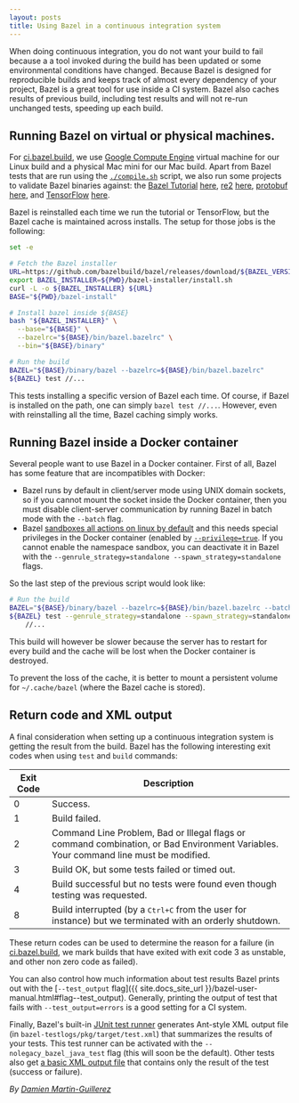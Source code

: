 ```yaml
---
layout: posts
title: Using Bazel in a continuous integration system
---
```


When doing continuous integration, you do not want your build to fail because a
a tool invoked during the build has been updated or some environmental
conditions have changed. Because Bazel is designed for reproducible builds and
keeps track of almost every dependency of your project, Bazel is a great tool
for use inside a CI system. Bazel also caches results of previous build,
including test results and will not re-run unchanged tests, speeding up each
build.

## Running Bazel on virtual or physical machines.

For [ci.bazel.build](http://ci.bazel.build), we use
[Google Compute Engine](https://cloud.google.com/compute/) virtual machine for
our Linux build and a physical Mac mini for our Mac build. Apart from Bazel
tests that are run using the
[`./compile.sh`](https://github.com/bazelbuild/bazel/blob/master/compile.sh)
script, we also run some projects to validate Bazel binaries against: the
[Bazel Tutorial](https://github.com/bazelbuild/examples/tree/master/tutorial)
[here](http://ci.bazel.build/job/Tutorial/),
[re2](https://github.com/google/re2) [here](http://ci.bazel.build/job/re2/),
[protobuf](https://github.com/google/protobuf)
[here](http://ci.bazel.build/job/protobuf/), and
[TensorFlow](https://www.tensorflow.org)
[here](http://ci.bazel.build/job/TensorFlow/).

Bazel is reinstalled each time we run the tutorial or TensorFlow, but the Bazel
cache is maintained across installs. The setup for those jobs is the following:

```bash
set -e

# Fetch the Bazel installer
URL=https://github.com/bazelbuild/bazel/releases/download/${BAZEL_VERSION}/bazel-${BAZEL_VERSION}-installer-${INSTALLER_PLATFORM}.sh
export BAZEL_INSTALLER=${PWD}/bazel-installer/install.sh
curl -L -o ${BAZEL_INSTALLER} ${URL}
BASE="${PWD}/bazel-install"

# Install bazel inside ${BASE}
bash "${BAZEL_INSTALLER}" \
  --base="${BASE}" \
  --bazelrc="${BASE}/bin/bazel.bazelrc" \
  --bin="${BASE}/binary"

# Run the build
BAZEL="${BASE}/binary/bazel --bazelrc=${BASE}/bin/bazel.bazelrc"
${BAZEL} test //...
```

This tests installing a specific version of Bazel each time. Of course, if
Bazel is installed on the path, one can simply `bazel test //...`. However,
even with reinstalling all the time, Bazel caching simply works.


## Running Bazel inside a Docker container

Several people want to use Bazel in a Docker container. First of all, Bazel
has some feature that are incompatibles with Docker:

- Bazel runs by default in client/server mode using UNIX domain sockets, so if
  you cannot mount the socket inside the Docker container, then you must disable
  client-server communication by running Bazel in batch mode with the `--batch`
  flag.
- Bazel [sandboxes all actions on linux by default](http://bazel.build/blog/2015/09/11/sandboxing.html)
  and this needs special privileges in the Docker container (enabled by
  [`--privilege=true`](https://docs.docker.com/engine/reference/run/#runtime-privilege-linux-capabilities-and-lxc-configuration).
  If you cannot enable the namespace sandbox, you can deactivate it in Bazel
  with the `--genrule_strategy=standalone --spawn_strategy=standalone` flags.

So the last step of the previous script would look like:

```bash
# Run the build
BAZEL="${BASE}/binary/bazel --bazelrc=${BASE}/bin/bazel.bazelrc --batch"
${BAZEL} test --genrule_strategy=standalone --spawn_strategy=standalone \
    //...
```

This build will however be slower because the server has to restart for every
build and the cache will be lost when the Docker container is destroyed.

To prevent the loss of the cache, it is better to mount a persistent volume for
`~/.cache/bazel` (where the Bazel cache is stored).


## Return code and XML output

A final consideration when setting up a continuous integration system is getting
the result from the build. Bazel has the following interesting exit codes when
using `test` and `build` commands:

<table class="table table-condensed table-striped">
  <thead>
    <tr>
      <th>Exit Code</th>
      <th>Description</th>
    </tr>
  </thead>
  <tbody>
    <tr>
      <td>0</td>
      <td>Success.</td>
    </tr>
    <tr>
      <td>1</td>
      <td>Build failed.</td>
    </tr>
    <tr>
      <td>2</td>
      <td>
        Command Line Problem, Bad or Illegal flags or command combination, or
        Bad Environment Variables. Your command line must be modified.
      </td>
    </tr>
    <tr>
      <td>3</td>
      <td>Build OK, but some tests failed or timed out.</td>
    </tr>
    <tr>
      <td>4</td>
      <td>
        Build successful but no tests were found even though testing was
        requested.
      </td>
    </tr>
    <tr>
      <td>8</td>
      <td>
        Build interrupted (by a <kbd><kbd>Ctrl</kbd>+<kbd>C</kbd></kbd> from the
        user for instance) but we terminated with an orderly shutdown.
      </td>
    </tr>
  </tbody>
</table>

These return codes can be used to determine the reason for a failure
(in [ci.bazel.build](http://ci.bazel.build), we mark builds that have exited with exit
code 3 as unstable, and other non zero code as failed).

You can also control how much information about test results Bazel prints out
with the [`--test_output` flag]({{ site.docs_site_url }}/bazel-user-manual.html#flag--test_output).
Generally, printing the output of test that fails with `--test_output=errors` is
a good setting for a CI system.

Finally, Bazel's built-in [JUnit test runner](https://github.com/bazelbuild/bazel/blob/master/src/java_tools/junitrunner)
generates Ant-style XML output file (in `bazel-testlogs/pkg/target/test.xml`)
that summarizes the results of your tests. This test runner can be activated
with the `--nolegacy_bazel_java_test` flag (this will soon be the default).
Other tests also get [a basic XML output file](https://github.com/bazelbuild/bazel/blob/master/tools/test/test-setup.sh#L54)
that contains only the result of the test (success or failure).

*By [Damien Martin-Guillerez](https://github.com/damienmg)*
